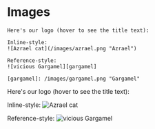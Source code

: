 <!-- ======================================================================
--- Search engine
title:          Markdown images
keywords:       markdown, images
description:    Markdown images in md-site-engine.
--- Menu system
order:          50
text:           Images
hidden:         false
umbel:          false
--- Page properties
id:             
document:       
layout:         layout-2-left
$-left:         #side-menu
--- Side menu
side-menu-root:     /markdown
side-menu-header:   Markdown help
side-menu-top:      
side-menu-depth:    1
======================================================================= -->

# Images

```
Here's our logo (hover to see the title text):

Inline-style: 
![Azrael cat](/images/azrael.png "Azrael")

Reference-style: 
![vicious Gargamel][gargamel]

[gargamel]: /images/gargamel.png "Gargamel"
```

Here's our logo (hover to see the title text):

Inline-style: 
![Azrael cat](/images/azrael.png "Azrael")

Reference-style: 
![vicious Gargamel][gargamel]

[gargamel]: /images/gargamel.png "Gargamel"

